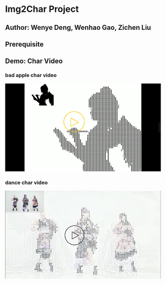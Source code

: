 # Img2Char Project

## Author: Wenye Deng, Wenhao Gao, Zichen Liu

## Prerequisite


## Demo: Char Video
### bad apple char video
[![Watch the video](https://github.com/IRONMANMARK/Char_Video/blob/master/video_data/cover.png)](https://www.youtube.com/embed/6d-pd-cWYjU)
### dance char video
[![Watch the video](https://github.com/IRONMANMARK/Char_Video/blob/master/video_data/cover2.png)](https://www.youtube.com/embed/q5wXBjMKT6s)
